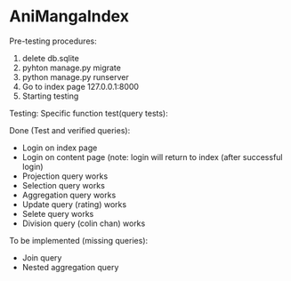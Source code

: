 # AniMangaIndex

Pre-testing procedures:
1) delete db.sqlite
2) pyhton manage.py migrate
3) python manage.py runserver
4) Go to index page 127.0.0.1:8000
5) Starting testing

Testing:
Specific function test(query tests):

Done (Test and verified queries):
- Login on index page
- Login on content page (note: login will return to index (after successful login)
- Projection query works
- Selection query works
- Aggregation query works
- Update query (rating) works
- Selete query works
- Division query (colin chan) works

To be implemented (missing queries):
- Join query
- Nested aggregation query
